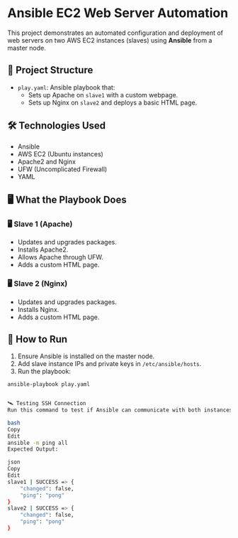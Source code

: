 # Ansible EC2 Web Server Automation

This project demonstrates an automated configuration and deployment of web servers on two AWS EC2 instances (slaves) using **Ansible** from a master node.

## 📁 Project Structure

- `play.yaml`: Ansible playbook that:
  - Sets up Apache on `slave1` with a custom webpage.
  - Sets up Nginx on `slave2` and deploys a basic HTML page.

## 🛠 Technologies Used

- Ansible
- AWS EC2 (Ubuntu instances)
- Apache2 and Nginx
- UFW (Uncomplicated Firewall)
- YAML

## 🖥️ What the Playbook Does

### 🖥 Slave 1 (Apache)
- Updates and upgrades packages.
- Installs Apache2.
- Allows Apache through UFW.
- Adds a custom HTML page.

### 🖥 Slave 2 (Nginx)
- Updates and upgrades packages.
- Installs Nginx.
- Adds a custom HTML page.

## 🔧 How to Run

1. Ensure Ansible is installed on the master node.
2. Add slave instance IPs and private keys in `/etc/ansible/hosts`.
3. Run the playbook:

```bash
ansible-playbook play.yaml


🛰️ Testing SSH Connection
Run this command to test if Ansible can communicate with both instances:

bash
Copy
Edit
ansible -m ping all
Expected Output:

json
Copy
Edit
slave1 | SUCCESS => {
    "changed": false,
    "ping": "pong"
}
slave2 | SUCCESS => {
    "changed": false,
    "ping": "pong"
}
